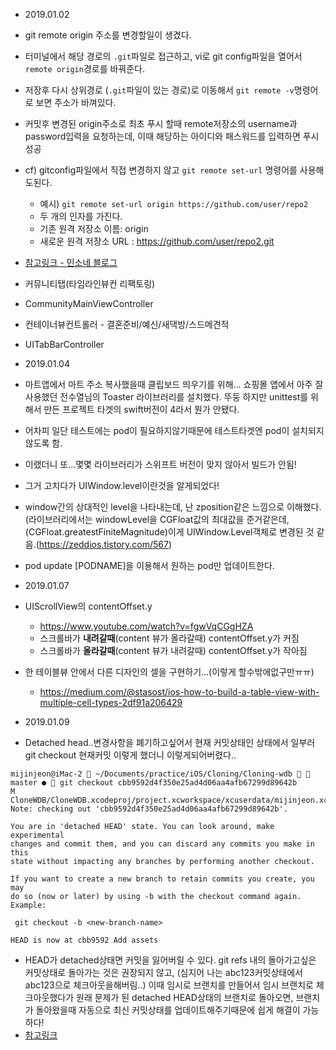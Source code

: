 - 2019.01.02
- git remote origin 주소를 변경할일이 생겼다.
- 터미널에서 해당 경로의 `.git`파일로 접근하고, vi로 git config파일을 열어서 `remote origin`경로를 바꿔준다.
- 저장후 다시 상위경로 (`.git`파일이 있는 경로)로 이동해서 `git remote -v`명령어로 보면 주소가 바껴있다.
- 커밋후 변경된 origin주소로 최초 푸시 할때 remote저장소의 username과 password입력을 요청하는데, 이때 해당하는 아이디와 패스워드를 입력하면 푸시 성공
- cf) gitconfig파일에서 직접 변경하지 않고 `git remote set-url` 명령어를 사용해도된다.
  - 예시) `git remote set-url origin https://github.com/user/repo2`
  - 두 개의 인자를 가진다.
  - 기존 원격 저장소 이름: origin
  - 새로운 원격 저장소 URL : https://github.com/user/repo2.git
- [참고링크 - 민소네 블로그](http://minsone.github.io/git/github-managing-remotes-changing-a-remotes-url)


- 커뮤니티탭(타임라인뷰컨 리팩토링)
- CommunityMainViewController
- 컨테이너뷰컨트롤러 - 결혼준비/예신/새댁방/스드메견적

- UITabBarController

- 2019.01.04
- 마트앱에서 마트 주소 복사했을때 클립보드 띄우기를 위해... 쇼핑몰 앱에서 아주 잘 사용했던 전수열님의 Toaster 라이브러리를 설치했다. 뚜둥 하지만 unittest를 위해서 만든 프로젝트 타겟의 swift버전이 4라서 뭔가 안됐다.
- 어차피 일단 테스트에는 pod이 필요하지않기때문에 테스트타겟엔 pod이 설치되지 않도록 함.
- 이랬더니 또...몇몇 라이브러리가 스위프트 버전이 맞지 않아서 빌드가 안됨!
- 그거 고치다가 UIWindow.level이란것을 알게되었다!
- window간의 상대적인 level을 나타내는데, 난 zposition같은 느낌으로 이해했다. (라이브러리에서는 windowLevel을 CGFloat값의 최대값을 준거같은데, (CGFloat.greatestFiniteMagnitude)이게 UIWindow.Level객체로 변경된 것 같음.(https://zeddios.tistory.com/567)
- pod update [PODNAME]을 이용해서 원하는 pod만 업데이트한다.


- 2019.01.07
- UIScrollView의 contentOffset.y
  - https://www.youtube.com/watch?v=fgwVqCGgHZA
  - 스크롤바가 **내려갈때**(content 뷰가 올라갈때) contentOffset.y가 커짐
  - 스크롤바가 **올라갈때**(content 뷰가 내려갈때) contentOffset.y가 작아짐
- 한 테이블뷰 안에서 다른 디자인의 셀을 구현하기...(이렇게 할수밖에없구만ㅠㅠ)
  - https://medium.com/@stasost/ios-how-to-build-a-table-view-with-multiple-cell-types-2df91a206429


- 2019.01.09
- Detached head..변경사항을 폐기하고싶어서 현재 커밋상태인 상태에서 일부러 git checkout 현재커밋 이렇게 했더니 이렇게되어버렸다..
```
mijinjeon@iMac-2  ~/Documents/practice/iOS/Cloning/Cloning-wdb   master ●  git checkout cbb9592d4f350e25ad4d06aa4afb67299d89642b
M	CloneWDB/CloneWDB.xcodeproj/project.xcworkspace/xcuserdata/mijinjeon.xcuserdatad/UserInterfaceState.xcuserstate
Note: checking out 'cbb9592d4f350e25ad4d06aa4afb67299d89642b'.

You are in 'detached HEAD' state. You can look around, make experimental
changes and commit them, and you can discard any commits you make in this
state without impacting any branches by performing another checkout.

If you want to create a new branch to retain commits you create, you may
do so (now or later) by using -b with the checkout command again. Example:

 git checkout -b <new-branch-name>

HEAD is now at cbb9592 Add assets
```
- HEAD가 detached상태면 커밋을 잃어버릴 수 있다. git refs 내의 돌아가고싶은 커밋상태로 돌아가는 것은 권장되지 않고, (심지어 나는 abc123커밋상태에서 abc123으로 체크아웃을해버림..) 이때 임시로 브랜치를 만들어서 임시 브랜치로 체크아웃했다가 원래 문제가 된 detached HEAD상태의 브랜치로 돌아오면, 브랜치가 돌아왔을때 자동으로 최신 커밋상태를 업데이트해주기때문에 쉽게 해결이 가능하다!
- [참고링크](https://www.git-tower.com/learn/git/faq/detached-head-when-checkout-commit)
